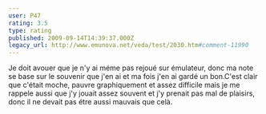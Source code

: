 ```yaml
---
user: P47
rating: 3.5
type: rating
published: 2009-09-14T14:39:37.000Z
legacy_url: http://www.emunova.net/veda/test/2030.htm#comment-11990
---
```

Je doit avouer que je n'y ai méme pas rejoué sur émulateur, donc ma note se base sur le souvenir que j'en ai et ma fois j'en ai gardé un bon.C'est clair que c'était moche, pauvre graphiquement et assez difficile mais je me rappele aussi que j'y jouait assez souvent et j'y prenait pas mal de plaisirs, donc il ne devait pas étre aussi mauvais que celà.